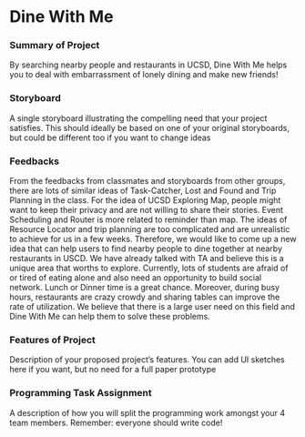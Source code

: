 # Dine With Me

### Summary of Project
By searching nearby people and restaurants in UCSD, Dine With Me helps you to deal with embarrassment of lonely dining and make new friends!

### Storyboard
A single storyboard illustrating the compelling need that your project satisfies. This should ideally be based on one of your original storyboards, but could be different too if you want to change ideas

### Feedbacks
From the feedbacks from classmates and storyboards from other groups, there are lots of similar ideas of Task-Catcher, Lost and Found and Trip Planning in the class. For the idea of UCSD Exploring Map, people might want to keep their privacy and are not willing to share their stories. Event Scheduling and Router is more related to reminder than map. The ideas of Resource Locator and trip planning are too complicated and are unrealistic to achieve for us in a few weeks. Therefore, we would like to come up a new idea that can help users to find nearby people to dine together at nearby restaurants in USCD. We have already talked with TA and believe this is a unique area that worths to explore. Currently, lots of students are afraid of or tired of eating alone and also need an opportunity to build social network. Lunch or Dinner time is a great chance. Moreover, during busy hours, restaurants are crazy crowdy and sharing tables can improve the rate of utilization. We believe that there is a large user need on this field and Dine With Me can help them to solve these problems.

### Features of Project
Description of your proposed project’s features. You can add UI sketches here if you want, but no need for a full paper prototype

### Programming Task Assignment
A description of how you will split the programming work amongst your 4 team members. Remember: everyone should write code!
